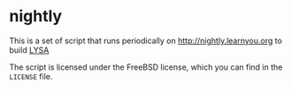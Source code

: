 # nightly

This is a set of script that runs periodically on
http://nightly.learnyou.org to build [LYSA](http:/www.learnyou.org)

The script is licensed under the FreeBSD license, which you can find in
the `LICENSE` file.
